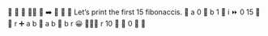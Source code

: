 🐇 🏤 🍇
  🐇🐖 🏁 ➡️ 🚂 🍇
    👴 Let’s print the first 15 fibonaccis.
    🍮 a 0
    🍮 b 1
    🔂 i ⏩ 0 15 🍇
      🍦 r ➕ a b
      🍮 a b
      🍮 b r
      😀 🔷🔡🚂 r 10
    🍉
    🍎 0
  🍉
🍉
